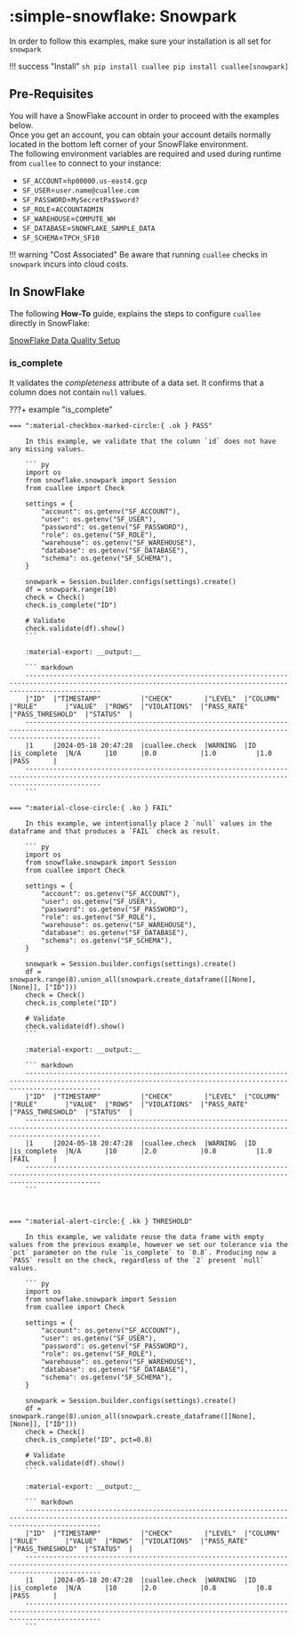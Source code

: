 # :simple-snowflake: Snowpark
In order to follow this examples, make sure your installation is all set for `snowpark`

!!! success "Install"
    ``` sh
    pip install cuallee
    pip install cuallee[snowpark]
    ```

## Pre-Requisites
You will have a SnowFlake account in order to proceed with the examples below.<br/>
Once you get an account, you can obtain your account details normally located in the bottom left corner of your SnowFlake environment.</br>
The following environment variables are required and used during runtime from `cuallee` to connect to your instance:

- `SF_ACCOUNT`=`hp00000.us-east4.gcp`
- `SF_USER`=`user.name@cuallee.com`
- `SF_PASSWORD`=`MySecretPa$$word?`
- `SF_ROLE`=`ACCOUNTADMIN`
- `SF_WAREHOUSE`=`COMPUTE_WH`
- `SF_DATABASE`=`SNOWFLAKE_SAMPLE_DATA`
- `SF_SCHEMA`=`TPCH_SF10`


!!! warning "Cost Associated"
    Be aware that running `cuallee` checks in `snowpark` incurs into cloud costs.


## In SnowFlake

The following __How-To__ guide, explains the steps to configure `cuallee` directly in SnowFlake:

[SnowFlake Data Quality Setup](https://github.com/canimus/cuallee/wiki/Snowflake)



### is_complete

It validates the _completeness_ attribute of a data set. It confirms that a column does not contain `null` values.


???+ example "is_complete"

    === ":material-checkbox-marked-circle:{ .ok } PASS"

        In this example, we validate that the column `id` does not have any missing values.

        ``` py
        import os
        from snowflake.snowpark import Session
        from cuallee import Check

        settings = {
            "account": os.getenv("SF_ACCOUNT"),
            "user": os.getenv("SF_USER"),
            "password": os.getenv("SF_PASSWORD"),
            "role": os.getenv("SF_ROLE"),
            "warehouse": os.getenv("SF_WAREHOUSE"),
            "database": os.getenv("SF_DATABASE"),
            "schema": os.getenv("SF_SCHEMA"),
        }

        snowpark = Session.builder.configs(settings).create()
        df = snowpark.range(10)
        check = Check()
        check.is_complete("ID")

        # Validate
        check.validate(df).show()
        ```

        :material-export: __output:__

        ``` markdown
        ---------------------------------------------------------------------------------------------------------------------------------------------------------------
        |"ID"  |"TIMESTAMP"          |"CHECK"        |"LEVEL"  |"COLUMN"  |"RULE"       |"VALUE"  |"ROWS"  |"VIOLATIONS"  |"PASS_RATE"  |"PASS_THRESHOLD"  |"STATUS"  |
        ---------------------------------------------------------------------------------------------------------------------------------------------------------------
        |1     |2024-05-18 20:47:28  |cuallee.check  |WARNING  |ID        |is_complete  |N/A      |10      |0.0           |1.0          |1.0               |PASS      |
        ---------------------------------------------------------------------------------------------------------------------------------------------------------------
        ```

    === ":material-close-circle:{ .ko } FAIL"

        In this example, we intentionally place 2 `null` values in the dataframe and that produces a `FAIL` check as result.

        ``` py
        import os
        from snowflake.snowpark import Session
        from cuallee import Check

        settings = {
            "account": os.getenv("SF_ACCOUNT"),
            "user": os.getenv("SF_USER"),
            "password": os.getenv("SF_PASSWORD"),
            "role": os.getenv("SF_ROLE"),
            "warehouse": os.getenv("SF_WAREHOUSE"),
            "database": os.getenv("SF_DATABASE"),
            "schema": os.getenv("SF_SCHEMA"),
        }

        snowpark = Session.builder.configs(settings).create()
        df = snowpark.range(8).union_all(snowpark.create_dataframe([[None], [None]], ["ID"]))
        check = Check()
        check.is_complete("ID")

        # Validate
        check.validate(df).show()
        ```

        :material-export: __output:__

        ``` markdown
        ---------------------------------------------------------------------------------------------------------------------------------------------------------------
        |"ID"  |"TIMESTAMP"          |"CHECK"        |"LEVEL"  |"COLUMN"  |"RULE"       |"VALUE"  |"ROWS"  |"VIOLATIONS"  |"PASS_RATE"  |"PASS_THRESHOLD"  |"STATUS"  |
        ---------------------------------------------------------------------------------------------------------------------------------------------------------------
        |1     |2024-05-18 20:47:28  |cuallee.check  |WARNING  |ID        |is_complete  |N/A      |10      |2.0           |0.8          |1.0               |FAIL      |
        ---------------------------------------------------------------------------------------------------------------------------------------------------------------
        ```



    === ":material-alert-circle:{ .kk } THRESHOLD"

        In this example, we validate reuse the data frame with empty values from the previous example, however we set our tolerance via the `pct` parameter on the rule `is_complete` to `0.8`. Producing now a `PASS` result on the check, regardless of the `2` present `null` values.

        ``` py
        import os
        from snowflake.snowpark import Session
        from cuallee import Check

        settings = {
            "account": os.getenv("SF_ACCOUNT"),
            "user": os.getenv("SF_USER"),
            "password": os.getenv("SF_PASSWORD"),
            "role": os.getenv("SF_ROLE"),
            "warehouse": os.getenv("SF_WAREHOUSE"),
            "database": os.getenv("SF_DATABASE"),
            "schema": os.getenv("SF_SCHEMA"),
        }

        snowpark = Session.builder.configs(settings).create()
        df = snowpark.range(8).union_all(snowpark.create_dataframe([[None], [None]], ["ID"]))
        check = Check()
        check.is_complete("ID", pct=0.8)

        # Validate
        check.validate(df).show()
        ```

        :material-export: __output:__

        ``` markdown
        ---------------------------------------------------------------------------------------------------------------------------------------------------------------
        |"ID"  |"TIMESTAMP"          |"CHECK"        |"LEVEL"  |"COLUMN"  |"RULE"       |"VALUE"  |"ROWS"  |"VIOLATIONS"  |"PASS_RATE"  |"PASS_THRESHOLD"  |"STATUS"  |
        ---------------------------------------------------------------------------------------------------------------------------------------------------------------
        |1     |2024-05-18 20:47:28  |cuallee.check  |WARNING  |ID        |is_complete  |N/A      |10      |2.0           |0.8          |0.8               |PASS      |
        ---------------------------------------------------------------------------------------------------------------------------------------------------------------
        ```
